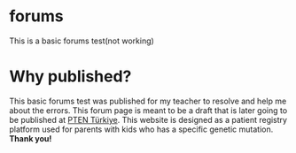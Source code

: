 # forums
 This is a basic forums test(not working)

# Why published?
This basic forums test was published for my teacher to resolve and help me about the errors. This forum page
is meant to be a draft that is later going to be published at [PTEN Türkiye](https://www.ptenturkiye.org/wp/). This website is designed
as a patient registry platform used for parents with kids who has a specific genetic mutation. **Thank you!**